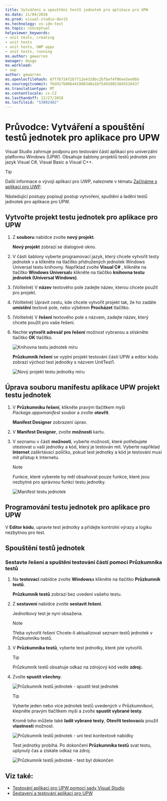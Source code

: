 ```yaml
---
title: Vytváření a spouštění testů jednotek pro aplikace pro UPW
ms.date: 11/04/2016
ms.prod: visual-studio-dev15
ms.technology: vs-ide-test
ms.topic: conceptual
helpviewer_keywords:
- unit tests, creating
- unit tests
- unit tests, UWP apps
- unit tests, running
ms.author: gewarren
manager: douge
ms.workload:
- uwp
author: gewarren
ms.openlocfilehash: 87f7b724f2b7712e4318bc2bfbef4f06ee5ee9bb
ms.sourcegitcommit: f6dd17b0864419083d0a1bf54910023045526437
ms.translationtype: MT
ms.contentlocale: cs-CZ
ms.lasthandoff: 12/27/2018
ms.locfileid: "53802482"
---
```

# <a name="walkthrough-create-and-run-unit-tests-for-uwp-apps"></a>Průvodce: Vytváření a spouštění testů jednotek pro aplikace pro UPW

Visual Studio zahrnuje podporu pro testování částí aplikací pro univerzální platformu Windows (UPW). Obsahuje šablony projektů testů jednotek pro jazyk Visual C#, Visual Basic a Visual C++.

> [!TIP]
> Další informace o vývoji aplikací pro UWP, naleznete v tématu [Začínáme s aplikací pro UWP](/windows/uwp/get-started/).

Následující postupy popisují postup vytvoření, spuštění a ladění testů jednotek pro aplikace pro UPW.

## <a name="create-a-unit-test-project-for-a-uwp-app"></a>Vytvořte projekt testu jednotek pro aplikace pro UPW

1.  Z **souboru** nabídce zvolte **nový projekt**.

     **Nový projekt** zobrazí se dialogové okno.

2.  V části šablony vyberte programovací jazyk, který chcete vytvořit testy jednotek v a klikněte na tlačítko přidružených jednotek Windows Universal testu knihovny. Například zvolte **Visual C#** , klikněte na tlačítko **Windows Universal**a klikněte na tlačítko **knihovna testu jednotek (Universal Windows)**.

3.  (Volitelné) V **název** textového pole zadejte název, kterou chcete použít pro projekt.

4.  (Volitelné) Upravit cestu, kde chcete vytvořit projekt tak, že ho zadáte **umístění** textové pole, nebo výběrem **Procházet** tlačítko.

5.  (Volitelné) V **řešení** textového pole s názvem, zadejte název, který chcete použít pro vaše řešení.

6.  Nechte **vytvořit adresář pro řešení** možnost vybranou a stiskněte tlačítko **OK** tlačítko.

     ![Knihovna testu jednotek míru](../test/media/unit_test_win8_1.png)

     **Průzkumník řešení** se vyplní projekt testování částí UPW a editor kódu zobrazí výchozí test jednotky s názvem UnitTest1.

     ![Nový projekt testu jednotky míru](../test/media/unit_test_win8_unittestexplorer_newprojectcreated.png)

## <a name="edit-the-unit-test-projects-uwp-application-manifest-file"></a>Úprava souboru manifestu aplikace UPW projekt testu jednotek

1.  V **Průzkumníku řešení**, klikněte pravým tlačítkem myši *Package.appxmanifest* soubor a zvolte **otevřít**.

     **Manifest Designer** zobrazení úprav.

2.  V **Manifest Designer**, zvolte **možnosti** kartu.

3.  V seznamu v části **možnosti**, vyberte možnosti, které potřebujete otestovat u vaší jednotky a kód, který je testován mít. Vyberte například **Internet** zaškrtávací políčko, pokud test jednotky a kód je testování musí mít přístup k Internetu.

    > [!NOTE]
    > Funkce, které vyberete by měl obsahovat pouze funkce, které jsou nezbytné pro správnou funkci testu jednotky.

     ![Manifest testu jednotek](../test/media/unit_test_win8_.png)

## <a name="code-the-unit-test-for-a-uwp-app"></a>Programování testu jednotek pro aplikace pro UPW

V **Editor kódu**, upravte test jednotky a přidejte kontrolní výrazy a logiku nezbytnou pro test.

## <a name="run-unit-tests"></a>Spouštění testů jednotek

### <a name="to-build-the-solution-and-run-the-unit-test-using-test-explorer"></a>Sestavte řešení a spuštění testování částí pomocí Průzkumníka testů

1.  Na **testovací** nabídce zvolte **Windows**a klikněte na tlačítko **Průzkumník testů**.

     **Průzkumník testů** zobrazí bez uvedení vašeho testu.

2.  Z **sestavení** nabídce zvolte **sestavit řešení**.

     Jednotkový test je nyní obsažena.

    > [!NOTE]
    > Třeba vytvořit řešení Chcete-li aktualizovat seznam testů jednotek v Průzkumníku testů.

3.  V **Průzkumníka testů**, vyberte test jednotky, které jste vytvořili.

    > [!TIP]
    > Průzkumník testů obsahuje odkaz na zdrojový kód vedle **zdroj:**.

4.  Zvolte **spustit všechny**.

     ![Průzkumník testů jednotek &#45; spustit test jednotek](../test/media/unit_test_win8_unittestexplorer_contextmenurun.png)

    > [!TIP]
    > Vyberte jeden nebo více jednotek testů uvedených v Průzkumníkovi, klepněte pravým tlačítkem myši a zvolte **spustit vybrané testy**.
    >
    > Kromě toho můžete také **ladit vybrané testy**, **Otevřít testovací**a použít **vlastnosti** možnost.
    >
    > ![Průzkumník testů jednotek &#45; uni test kontextové nabídky](../test/media/unit_test_win8_unittestexplorer_contextmenu.png)

    Test jednotky probíhá. Po dokončení **Průzkumníka testů** svat testu, uplynulý čas a získáte odkaz na zdroj.

    ![Průzkumník testů jednotek &#45; test byl dokončen](../test/media/unit_test_win8_unittestexplorer_done.png)

## <a name="see-also"></a>Viz také:

- [Testování aplikací pro UPW pomocí sady Visual Studio](../test/unit-test-your-code.md)
- [Sestavení a testování aplikací pro UPW](/azure/devops/pipelines/apps/windows/universal?tabs=vsts)